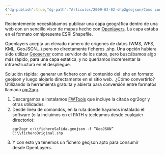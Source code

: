 ```yaml
---
{"dg-publish":true,"dg-path":"Articulos/2009-02-02-shp2geojson/Cómo convertir un shapefile a geojson.md","permalink":"/articulos/2009-02-02-shp2geojson/como-convertir-un-shapefile-a-geojson/","title":"Cómo convertir un shapefile a geojson","tags":["geojson","ogr2ogr","openlayers","shapefile"]}
---
```



Recientemente necesitábamos publicar una capa geográfica dentro de una web con un sencillo visor de mapas hecho con [Openlayers](http://openlayers.org/). La capa estaba en el formato omnipresente ESRI Shapefile.

Openlayers acepta un elevado número de orígenes de datos (WMS, WFS, KML, GeoJSON...) pero no directamente ficheros .shp. Una opción hubiera sido utilizar [Geoserver](http://geoserver.org/) como servidor de los datos, pero buscábamos algo más rápido, para una capa estática, y no queríamos incrementar la infraestructura en el despliegue.

Solución rápida:  generar un fichero con el contenido del .shp en formato geojson y luego alojarlo directamente en el sitio web.  ¿Cómo convertirlo? Utilizando la herramienta gratuita y abierta para conversión entre formatos llamada [ogr2ogr](http://www.gdal.org/ogr2ogr.html).

1. Descargamos e instalamos [FWTools](http://fwtools.maptools.org/) que incluye la citada ogr2ogr y otras utilidades.
2. Desde línea de comandos, en la ruta donde hayamos instalado el software (o la incluimos en el PATH y tecleamos desde cualquier directorio): 
	```shell
	ogr2ogr c:\\ficheroSalida.geojson -f “GeoJSON” C:\\ficheroOriginal.shp
	```
3. Y con esto ya tenemos un fichero geojson apto para consumir desde OpenLayers.

